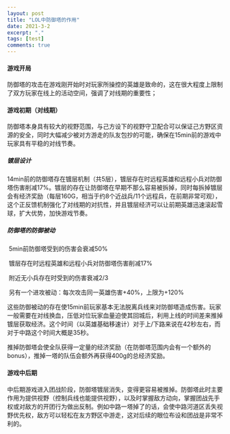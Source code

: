 ```yaml
---
layout: post
title: "LOL中防御塔的作用"
date: 2021-3-2
excerpt: "."
tags: [test]
comments: true
---
```


#### 游戏开局

防御塔的攻击在游戏刚开始时对玩家所操控的英雄是致命的，这在很大程度上限制了双方玩家在线上的活动空间，强调了对线期的重要性；

#### 游戏初期（对线期）

防御塔本身具有较大的视野范围，与己方设下的视野守卫配合可以保证己方野区资源的安全，同时大幅减少被对方游走的队友包抄的可能，确保在15min前的游戏中玩家具有平稳的对线节奏。

#####         镀层设计

​                14min前的防御塔存在镀层机制（共5层），镀层存在时远程英雄和远程小兵对防御塔伤害削减17%。镀层的存在让防御塔在早期不那么容易被拆掉，同时每拆掉镀层会有经济奖励（每层160G，相当于约8个近战兵/11个远程兵，在前期非常可观），这个正反馈机制强化了对线期的对抗性，并且镀层经济可以让前期英雄迅速滚起雪球，扩大优势，加快游戏节奏。

#####         防御塔的防御被动

​                5min前防御塔受到的伤害会衰减50%

​                镀层存在时远程英雄和远程小兵对防御塔伤害削减17%

​                附近无小兵存在时受到的伤害衰减2/3

​                另有一个进攻被动：每次攻击同一英雄伤害+40%，上限为+120%

​                这些防御被动的存在使15min前玩家基本无法脱离兵线来对防御塔造成伤害。玩家一般需要在对线换血，压低对位玩家血量迫使其回城后，利用上线的时间差来推掉镀层获取经济。这个时间（以英雄基础移速计）对于上/下路来说在42秒左右，而对于中路这个时间大概是35秒。

​                推掉防御塔会使全队获得一定量的经济奖励（在防御塔范围内会有一个额外的bonus），推掉一塔的队伍会额外再获得400g的总经济奖励。

#### 游戏中后期

中后期游戏进入团战阶段，防御塔镀层消失，变得更容易被推掉。防御塔此时主要作用为提供视野（控制兵线也能提供视野），以及时掌握敌方动向，掌握团战先手权或对敌方的开团行为做出反制。例如中路一塔掉了的话，会使中路河道区丢失视野优先权，敌方可以轻松在友方野区中游走，这对后续的眼位布设和团战是非常不利的。     